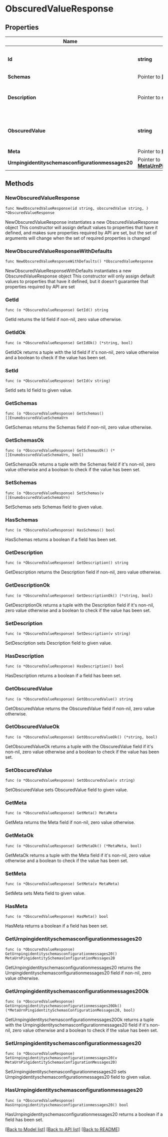 # ObscuredValueResponse

## Properties

Name | Type | Description | Notes
------------ | ------------- | ------------- | -------------
**Id** | **string** | Name of the Obscured Value | 
**Schemas** | Pointer to [**[]EnumobscuredValueSchemaUrn**](EnumobscuredValueSchemaUrn.md) |  | [optional] 
**Description** | Pointer to **string** | A description for this Obscured Value | [optional] 
**ObscuredValue** | **string** | The value to be stored in an obscured form. | 
**Meta** | Pointer to [**MetaMeta**](MetaMeta.md) |  | [optional] 
**Urnpingidentityschemasconfigurationmessages20** | Pointer to [**MetaUrnPingidentitySchemasConfigurationMessages20**](MetaUrnPingidentitySchemasConfigurationMessages20.md) |  | [optional] 

## Methods

### NewObscuredValueResponse

`func NewObscuredValueResponse(id string, obscuredValue string, ) *ObscuredValueResponse`

NewObscuredValueResponse instantiates a new ObscuredValueResponse object
This constructor will assign default values to properties that have it defined,
and makes sure properties required by API are set, but the set of arguments
will change when the set of required properties is changed

### NewObscuredValueResponseWithDefaults

`func NewObscuredValueResponseWithDefaults() *ObscuredValueResponse`

NewObscuredValueResponseWithDefaults instantiates a new ObscuredValueResponse object
This constructor will only assign default values to properties that have it defined,
but it doesn't guarantee that properties required by API are set

### GetId

`func (o *ObscuredValueResponse) GetId() string`

GetId returns the Id field if non-nil, zero value otherwise.

### GetIdOk

`func (o *ObscuredValueResponse) GetIdOk() (*string, bool)`

GetIdOk returns a tuple with the Id field if it's non-nil, zero value otherwise
and a boolean to check if the value has been set.

### SetId

`func (o *ObscuredValueResponse) SetId(v string)`

SetId sets Id field to given value.


### GetSchemas

`func (o *ObscuredValueResponse) GetSchemas() []EnumobscuredValueSchemaUrn`

GetSchemas returns the Schemas field if non-nil, zero value otherwise.

### GetSchemasOk

`func (o *ObscuredValueResponse) GetSchemasOk() (*[]EnumobscuredValueSchemaUrn, bool)`

GetSchemasOk returns a tuple with the Schemas field if it's non-nil, zero value otherwise
and a boolean to check if the value has been set.

### SetSchemas

`func (o *ObscuredValueResponse) SetSchemas(v []EnumobscuredValueSchemaUrn)`

SetSchemas sets Schemas field to given value.

### HasSchemas

`func (o *ObscuredValueResponse) HasSchemas() bool`

HasSchemas returns a boolean if a field has been set.

### GetDescription

`func (o *ObscuredValueResponse) GetDescription() string`

GetDescription returns the Description field if non-nil, zero value otherwise.

### GetDescriptionOk

`func (o *ObscuredValueResponse) GetDescriptionOk() (*string, bool)`

GetDescriptionOk returns a tuple with the Description field if it's non-nil, zero value otherwise
and a boolean to check if the value has been set.

### SetDescription

`func (o *ObscuredValueResponse) SetDescription(v string)`

SetDescription sets Description field to given value.

### HasDescription

`func (o *ObscuredValueResponse) HasDescription() bool`

HasDescription returns a boolean if a field has been set.

### GetObscuredValue

`func (o *ObscuredValueResponse) GetObscuredValue() string`

GetObscuredValue returns the ObscuredValue field if non-nil, zero value otherwise.

### GetObscuredValueOk

`func (o *ObscuredValueResponse) GetObscuredValueOk() (*string, bool)`

GetObscuredValueOk returns a tuple with the ObscuredValue field if it's non-nil, zero value otherwise
and a boolean to check if the value has been set.

### SetObscuredValue

`func (o *ObscuredValueResponse) SetObscuredValue(v string)`

SetObscuredValue sets ObscuredValue field to given value.


### GetMeta

`func (o *ObscuredValueResponse) GetMeta() MetaMeta`

GetMeta returns the Meta field if non-nil, zero value otherwise.

### GetMetaOk

`func (o *ObscuredValueResponse) GetMetaOk() (*MetaMeta, bool)`

GetMetaOk returns a tuple with the Meta field if it's non-nil, zero value otherwise
and a boolean to check if the value has been set.

### SetMeta

`func (o *ObscuredValueResponse) SetMeta(v MetaMeta)`

SetMeta sets Meta field to given value.

### HasMeta

`func (o *ObscuredValueResponse) HasMeta() bool`

HasMeta returns a boolean if a field has been set.

### GetUrnpingidentityschemasconfigurationmessages20

`func (o *ObscuredValueResponse) GetUrnpingidentityschemasconfigurationmessages20() MetaUrnPingidentitySchemasConfigurationMessages20`

GetUrnpingidentityschemasconfigurationmessages20 returns the Urnpingidentityschemasconfigurationmessages20 field if non-nil, zero value otherwise.

### GetUrnpingidentityschemasconfigurationmessages20Ok

`func (o *ObscuredValueResponse) GetUrnpingidentityschemasconfigurationmessages20Ok() (*MetaUrnPingidentitySchemasConfigurationMessages20, bool)`

GetUrnpingidentityschemasconfigurationmessages20Ok returns a tuple with the Urnpingidentityschemasconfigurationmessages20 field if it's non-nil, zero value otherwise
and a boolean to check if the value has been set.

### SetUrnpingidentityschemasconfigurationmessages20

`func (o *ObscuredValueResponse) SetUrnpingidentityschemasconfigurationmessages20(v MetaUrnPingidentitySchemasConfigurationMessages20)`

SetUrnpingidentityschemasconfigurationmessages20 sets Urnpingidentityschemasconfigurationmessages20 field to given value.

### HasUrnpingidentityschemasconfigurationmessages20

`func (o *ObscuredValueResponse) HasUrnpingidentityschemasconfigurationmessages20() bool`

HasUrnpingidentityschemasconfigurationmessages20 returns a boolean if a field has been set.


[[Back to Model list]](../README.md#documentation-for-models) [[Back to API list]](../README.md#documentation-for-api-endpoints) [[Back to README]](../README.md)


